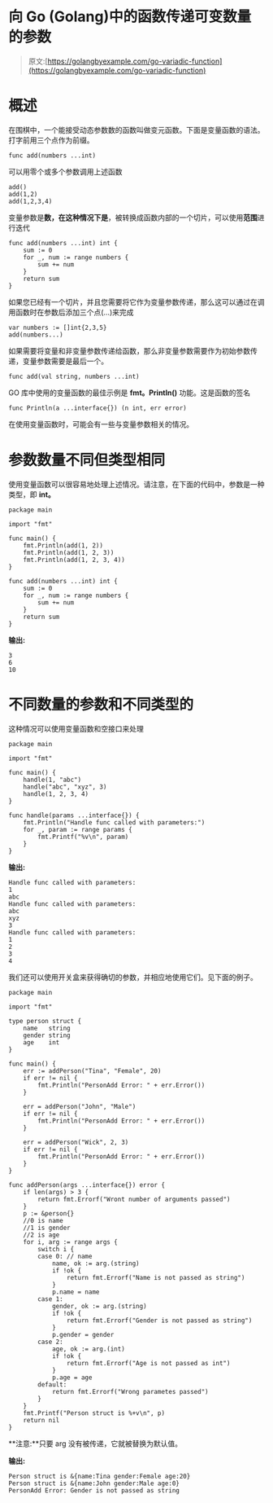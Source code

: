 # 向 Go (Golang)中的函数传递可变数量的参数

> 原文:[https://golangbyexample.com/go-variadic-function](https://golangbyexample.com/go-variadic-function)

# 概述

在围棋中，一个能接受动态参数数的函数叫做变元函数。下面是变量函数的语法。打字前用三个点作为前缀。

```
func add(numbers ...int)
```

可以用零个或多个参数调用上述函数

```
add()
add(1,2)
add(1,2,3,4)
```

变量参数是**数，在这种情况下是**，被转换成函数内部的一个切片，可以使用**范围**进行迭代

```
func add(numbers ...int) int {
    sum := 0
    for _, num := range numbers {
        sum += num
    }
    return sum
}
```

如果您已经有一个切片，并且您需要将它作为变量参数传递，那么这可以通过在调用函数时在参数后添加三个点(…)来完成

```
var numbers := []int{2,3,5}
add(numbers...)
```

如果需要将变量和非变量参数传递给函数，那么非变量参数需要作为初始参数传递，变量参数需要是最后一个。

```
func add(val string, numbers ...int)
```

GO 库中使用的变量函数的最佳示例是 **fmt。Println()** 功能。这是函数的签名

```
func Println(a ...interface{}) (n int, err error) 
```

在使用变量函数时，可能会有一些与变量参数相关的情况。

# **参数数量不同但类型相同**

使用变量函数可以很容易地处理上述情况。请注意，在下面的代码中，参数是一种类型，即 **int。**

```
package main

import "fmt"

func main() {
    fmt.Println(add(1, 2))
    fmt.Println(add(1, 2, 3))
    fmt.Println(add(1, 2, 3, 4))
}

func add(numbers ...int) int {
    sum := 0
    for _, num := range numbers {
        sum += num
    }
    return sum
}
```

**输出:**

```
3
6
10
```

# **不同数量的参数和不同类型的**

这种情况可以使用变量函数和空接口来处理

```
package main

import "fmt"

func main() {
    handle(1, "abc")
    handle("abc", "xyz", 3)
    handle(1, 2, 3, 4)
}

func handle(params ...interface{}) {
    fmt.Println("Handle func called with parameters:")
    for _, param := range params {
        fmt.Printf("%v\n", param)
    }
}
```

**输出:**

```
Handle func called with parameters:
1
abc
Handle func called with parameters:
abc
xyz
3
Handle func called with parameters:
1
2
3
4
```

我们还可以使用开关盒来获得确切的参数，并相应地使用它们。见下面的例子。

```
package main

import "fmt"

type person struct {
    name   string
    gender string
    age    int
}

func main() {
    err := addPerson("Tina", "Female", 20)
    if err != nil {
        fmt.Println("PersonAdd Error: " + err.Error())
    }

    err = addPerson("John", "Male")
    if err != nil {
        fmt.Println("PersonAdd Error: " + err.Error())
    }

    err = addPerson("Wick", 2, 3)
    if err != nil {
        fmt.Println("PersonAdd Error: " + err.Error())
    }
}

func addPerson(args ...interface{}) error {
    if len(args) > 3 {
        return fmt.Errorf("Wront number of arguments passed")
    }
    p := &person{}
    //0 is name
    //1 is gender
    //2 is age
    for i, arg := range args {
        switch i {
        case 0: // name
            name, ok := arg.(string)
            if !ok {
                return fmt.Errorf("Name is not passed as string")
            }
            p.name = name
        case 1:
            gender, ok := arg.(string)
            if !ok {
                return fmt.Errorf("Gender is not passed as string")
            }
            p.gender = gender
        case 2:
            age, ok := arg.(int)
            if !ok {
                return fmt.Errorf("Age is not passed as int")
            }
            p.age = age
        default:
            return fmt.Errorf("Wrong parametes passed")
        }
    }
    fmt.Printf("Person struct is %+v\n", p)
    return nil
}
```

**注意:**只要 arg 没有被传递，它就被替换为默认值。

**输出:**

```
Person struct is &{name:Tina gender:Female age:20}
Person struct is &{name:John gender:Male age:0}
PersonAdd Error: Gender is not passed as string
```